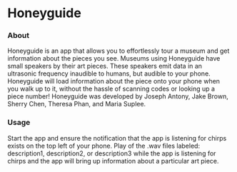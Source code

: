 # Honeyguide

### About

Honeyguide is an app that allows you to effortlessly tour a museum and get information about the pieces you see. Museums using Honeyguide have small speakers by their art pieces. These speakers emit data in an ultrasonic frequency inaudible to humans, but audible to your phone. Honeyguide will load information about the piece onto your phone when you walk up to it, without the hassle of scanning codes or looking up a piece number! Honeyguide was developed by Joseph Antony, Jake Brown, Sherry Chen, Theresa Phan, and Maria Suplee.


### Usage

Start the app and ensure the notification that the app is listening for chirps exists on the top left of your phone. Play of the .wav files labeled: description1, description2, or description3 while the app is listening for chirps and the app will bring up information about a particular art piece. 
